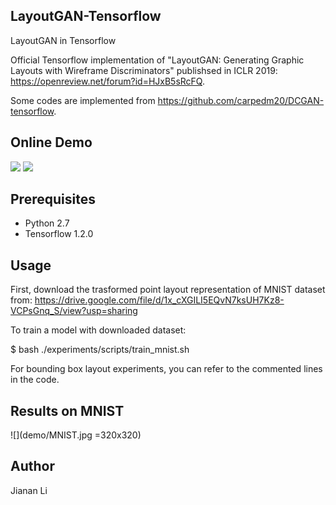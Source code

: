 ## LayoutGAN-Tensorflow
LayoutGAN in Tensorflow

Official Tensorflow implementation of "LayoutGAN: Generating Graphic Layouts with Wireframe Discriminators" publishsed in ICLR 2019: 
https://openreview.net/forum?id=HJxB5sRcFQ. 

Some codes are implemented from https://github.com/carpedm20/DCGAN-tensorflow. 

## Online Demo
![](demo/MNIST.gif) 
![](demo/Tangram.gif)

## Prerequisites

- Python 2.7
- Tensorflow 1.2.0


## Usage

First, download the trasformed point layout representation of MNIST dataset from:
https://drive.google.com/file/d/1x_cXGILI5EQvN7ksUH7Kz8-VCPsGnq_S/view?usp=sharing

To train a model with downloaded dataset:

$ bash ./experiments/scripts/train_mnist.sh

For bounding box layout experiments, you can refer to the commented lines in the code.


## Results on MNIST
![](demo/MNIST.jpg =320x320)



## Author
Jianan Li
